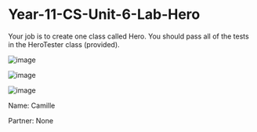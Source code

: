 # Year-11-CS-Unit-6-Lab-Hero

Your job is to create one class called Hero.
You should pass all of the tests in the HeroTester class (provided).

![image](https://user-images.githubusercontent.com/57818506/215637151-fadc763c-fba5-4ab7-aed9-065b84057dd4.png)

![image](https://user-images.githubusercontent.com/57818506/215637235-f5efc4a4-99df-4e81-b7cd-d3d139f7ec51.png)

![image](https://user-images.githubusercontent.com/57818506/215637295-09f9bb0d-214a-442e-97de-6e396d056c92.png)

Name: Camille

Partner: None
